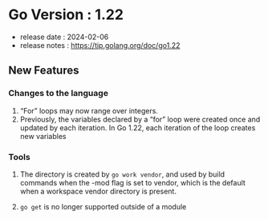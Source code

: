 # Go Version : 1.22
* release date : 2024-02-06
* release notes : https://tip.golang.org/doc/go1.22

## New Features
### Changes to the language
1. “For” loops may now range over integers.
2. Previously, the variables declared by a “for” loop were created once and updated by each iteration. In Go 1.22, each iteration of the loop creates new variables

### Tools
1. The directory is created by `go work vendor`, and used by build commands when the -mod flag is set to vendor, which is the default when a workspace vendor directory is present.

2. `go get` is no longer supported outside of a module 
